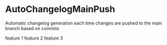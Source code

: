 # AutoChangelogMainPush
Automatic changelog generation each time changes are pushed to the main branch based on commits

feature 1
feature 2
feature 3
